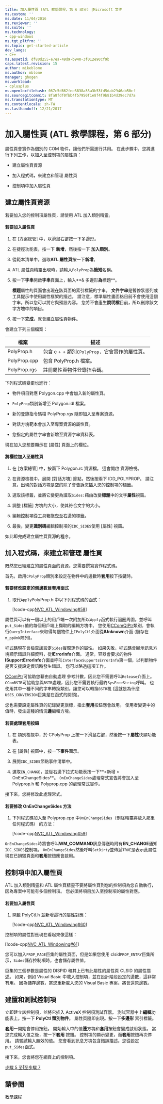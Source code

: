 ```yaml
---
title: 加入屬性頁 (ATL 教學課程，第 6 部分) |Microsoft 文件
ms.custom: ''
ms.date: 11/04/2016
ms.reviewer: ''
ms.suite: ''
ms.technology:
- cpp-windows
ms.tgt_pltfrm: ''
ms.topic: get-started-article
dev_langs:
- C++
ms.assetid: df80d255-e7ea-49d9-b940-3f012e90cf9b
caps.latest.revision: 15
author: mikeblome
ms.author: mblome
manager: ghogen
ms.workload:
- cplusplus
ms.openlocfilehash: 067c5d662fee3838a33a3b53fd5dab2946ab50cf
ms.sourcegitcommit: 8fa8fdf0fbb4f57950f1e8f4f9b81b4d39ec7d7a
ms.translationtype: MT
ms.contentlocale: zh-TW
ms.lasthandoff: 12/21/2017
---
```

# <a name="adding-a-property-page-atl-tutorial-part-6"></a>加入屬性頁 (ATL 教學課程，第 6 部分)
屬性頁會實作為個別的 COM 物件，讓他們所需進行共用。 在此步驟中，您將進行下列工作，以加入至控制項的屬性頁：  
  
-   建立屬性頁資源  
  
-   加入程式碼，來建立和管理 屬性頁  
  
-   控制項中加入屬性頁  
  
## <a name="creating-the-property-page-resource"></a>建立屬性頁資源  
 若要加入您的控制項屬性頁，請使用 ATL 加入類別精靈。  
  
#### <a name="to-add-a-property-page"></a>若要加入屬性頁  
  
1.  在 [方案總管] 中，以滑鼠右鍵按一下多邊形。  
  
2.  在捷徑功能表，按一下 **新增**，然後按一下 **加入類別**。  
  
3.  從範本清單中，選取**ATL 屬性頁**按一下**新增**。  
  
4.  ATL 屬性頁精靈出現時，請輸入`PolyProp`為**簡短**名稱。  
  
5.  按一下**字串**開啟**字串**頁面上，輸入**& 多邊形**為**標題**。  
  
     **標題**屬性的頁面會出現在該頁面的索引標籤的字串。 **文件字串**是暫停狀態列或工具提示中使用屬性框架的描述。 請注意，標準屬性畫面格目前不會使用這個字串，所以您可以將它與預設內容。 您將不會產生**說明檔**目前，所以刪除該文字方塊中的項目。  
  
6.  按一下**完成**，就會建立屬性頁物件。  
  
 會建立下列三個檔案：  
  
|檔案|描述|  
|----------|-----------------|  
|PolyProp.h|包含 c + + 類別`CPolyProp`，它會實作的屬性頁。|  
|PolyProp.cpp|包含 PolyProp.h 檔案。|  
|PolyProp.rgs|註冊屬性頁物件登錄指令碼。|  
  
 下列程式碼變更也進行：  
  
-   物件項目對應 Polygon.cpp 中會加入新的屬性頁。  
  
-   `PolyProp`類別新增至 Polygon.idl 檔案。  
  
-   新的登錄指令碼檔 PolyProp.rgs 隨即加入至專案資源。  
  
-   對話方塊範本會加入至專案資源的屬性頁。  
  
-   您指定的屬性字串會新增至資源字串資料表。  
  
 現在加入您想要顯示在 [屬性] 頁面上的欄位。  
  
#### <a name="to-add-fields-to-the-property-page"></a>將欄位加入至屬性頁  
  
1.  在 [方案總管] 中，按兩下 Polygon.rc 資源檔。 這會開啟 資源檢視。  
  
2.  在資源檢視中，展開 [對話方塊] 節點，然後按兩下 IDD_POLYPROP。 請注意，出現的對話方塊是空的除了會告訴您插入您的控制項的標籤。  
  
3.  選取該標籤，並將它變更為讀取`Sides:`藉由改變**標題**中的文字**屬性**視窗。  
  
4.  調整 [標籤] 方塊的大小，使其符合文字的大小。  
  
5.  編輯控制項從工具箱拖曳至右邊的標籤。  
  
6.  最後，變更**識別碼**編輯控制項的`IDC_SIDES`使用 [屬性] 視窗。  
  
 如此即完成建立屬性頁資源的程序。  
  
## <a name="adding-code-to-create-and-manage-the-property-page"></a>加入程式碼，來建立和管理 屬性頁  
 既然您已經建立的屬性頁面的資源，您需要撰寫實作程式碼。  
  
 首先，啟用`CPolyProp`類別來設定在物件中的邊數時**套用**按下按鍵時。  
  
#### <a name="to-modify-the-apply-function-to-set-the-number-of-sides"></a>若要修改設定的側邊數目套用函式  
  
1.  取代`Apply`PolyProp.h 中以下列程式碼的函式：  
  
     [!code-cpp[NVC_ATL_Windowing#58](../atl/codesnippet/cpp/adding-a-property-page-atl-tutorial-part-6_1.h)]  
  
 屬性頁可以有一個以上的用戶端一次附加所以`Apply`函式執行迴圈周圍，並呼叫`put_Sides`值的每個用戶端上擷取的編輯方塊中。 您使用[CComQIPtr](../atl/reference/ccomqiptr-class.md)類別，會執行`QueryInterface`來取得每個物件上`IPolyCtl`介面從**IUnknown**介面 (儲存在`m_ppUnk`陣列)。  
  
 程式碼現在會檢查該設定`Sides`實際運作的屬性。 如果失敗，程式碼會顯示訊息方塊顯示錯誤詳細資料，從**IErrorInfo**介面。 通常，容器會要求的物件**ISupportErrorInfo**介面並呼叫`InterfaceSupportsErrorInfo`第一個，以判斷物件是否支援設定資訊時發生錯誤。 您可以略過這項工作。  
  
 [CComPtr](../atl/reference/ccomptr-class.md)可協助您藉由自動處理 參考計數，因此您不需要呼叫`Release`介面上。 `CComBSTR`可協助您與`BSTR`處理，因此您不需要執行最終`SysFreeString`呼叫。 也使用其中一種不同的字串轉換類別，讓您可以轉換`BSTR`視 (這就是為什麼`USES_CONVERSION`巨集是在函式的開頭)。  
  
 您也需要設定屬性頁的記錄變更旗標，指出**套用**按鈕應會啟用。 使用者變更中的值時，發生這種的情況**邊**編輯方塊。  
  
#### <a name="to-handle-the-apply-button"></a>若要處理套用按鈕  
  
1.  在 類別檢視中，於 CPolyProp 上按一下滑鼠右鍵，然後按一下**屬性**快顯功能表。  
  
2.  在 [屬性] 視窗中，按一下**事件**圖示。  
  
3.  展開`IDC_SIDES`節點事件清單中。  
  
4.  選取`EN_CHANGE`，並從右邊下拉式功能表按一下**\<新增 > OnEnChangeSides**。 `OnEnChangeSides`處理常式宣告將會加入至 Polyprop.h 和 Polyprop.cpp 的處理常式實作。  
  
 接下來，您將修改此處理常式。  
  
#### <a name="to-modify-the-onenchangesides-method"></a>若要修改 OnEnChangeSides 方法  
  
1.  下列程式碼加入至 Polyprop.cpp 中`OnEnChangeSides`（刪除精靈將放入那里任何程式碼） 的方法：  
  
     [!code-cpp[NVC_ATL_Windowing#59](../atl/codesnippet/cpp/adding-a-property-page-atl-tutorial-part-6_2.cpp)]  
  
 `OnEnChangeSides`時將會呼叫**WM_COMMAND**訊息傳送時附有**EN_CHANGE**通知`IDC_SIDES`控制項。 `OnEnChangeSides`然後呼叫`SetDirty`並傳遞`TRUE`是表示此屬性現在已損毀頁面和**套用**按鈕應會啟用。  
  
## <a name="adding-the-property-page-to-the-control"></a>控制項中加入屬性頁  
 ATL 加入類別精靈和 ATL 屬性頁精靈不要將屬性頁到您的控制項為您自動執行，因為專案中可能有多個控制項。 您必須將項目加入至控制項的屬性對應。  
  
#### <a name="to-add-the-property-page"></a>若要加入屬性頁  
  
1.  開啟 PolyCtl.h 並新增這行的屬性對應：  
  
     [!code-cpp[NVC_ATL_Windowing#60](../atl/codesnippet/cpp/adding-a-property-page-atl-tutorial-part-6_3.h)]  
  
 控制項的屬性對應現在看起來像這樣：  
  
 [!code-cpp[NVC_ATL_Windowing#61](../atl/codesnippet/cpp/adding-a-property-page-atl-tutorial-part-6_4.h)]  
  
 您可以加入`PROP_PAGE`巨集的屬性頁面，但是如果您使用 clsid`PROP_ENTRY`巨集所示，`Sides`儲存控制項時，也會儲存屬性值。  
  
 巨集的三個參數是屬性的 DISPID 和其上已有此屬性的屬性頁 CLSID 的屬性描述。 如果，例如 Visual Basic 中載入控制項，並在設計階段設定的邊數，這非常有用。 因為儲存邊數，當您重新載入您的 Visual Basic 專案，將會還原邊數。  
  
## <a name="building-and-testing-the-control"></a>建置和測試控制項  
 立即建立該控制項，並將它插入 ActiveX 控制項測試容器。 測試容器中上**編輯**功能表上，按一下  **PolyCtl 類別物件**。 屬性頁隨即出現。按一下**多邊形** 索引標籤。  
  
 **套用**一開始會停用按鈕。 開始輸入中的值**邊**方塊和**套用**按鈕會變成啟用狀態。 當您完成輸入值之後，按一下**套用** 按鈕。 控制項的顯示變更，而**套用**按鈕再次停用。 請嘗試輸入無效的值。 您會看到訊息方塊包含錯誤描述，您從設定`put_Sides`函式。  
  
 接下來，您會將您在網頁上的控制項。  
  
 [步驟 5 至](../atl/adding-an-event-atl-tutorial-part-5.md)&#124;[至步驟 7](../atl/putting-the-control-on-a-web-page-atl-tutorial-part-7.md)  
  
## <a name="see-also"></a>請參閱  
 [教學課程](../atl/active-template-library-atl-tutorial.md)

